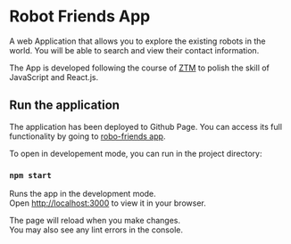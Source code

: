 # Robot Friends App
A web Application that allows you to explore the existing robots in the world. You will be able to search and view their contact information.

The App is developed following the course of [ZTM](https://www.udemy.com/course/the-complete-web-developer-zero-to-mastery/) to polish the skill of JavaScript and React.js.

## Run the application

The application has been deployed to Github Page. You can access its full functionality by going to [robo-friends app](http://localhost:3000). 

To open in developement mode, you can run in the project directory:

### `npm start`

Runs the app in the development mode.\
Open [http://localhost:3000](http://localhost:3000) to view it in your browser.

The page will reload when you make changes.\
You may also see any lint errors in the console.